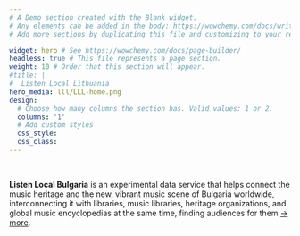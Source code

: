 ```yaml
---
# A Demo section created with the Blank widget.
# Any elements can be added in the body: https://wowchemy.com/docs/writing-markdown-latex/
# Add more sections by duplicating this file and customizing to your requirements.

widget: hero # See https://wowchemy.com/docs/page-builder/
headless: true # This file represents a page section.
weight: 10 # Order that this section will appear.
#title: |
#  Listen Local Lithuania
hero_media: lll/LLL-home.png
design:
  # Choose how many columns the section has. Valid values: 1 or 2.
  columns: '1'
  # Add custom styles
  css_style:
  css_class:
---
```


<br>

**Listen Local Bulgaria**  is an experimental data service that helps connect the music heritage and the new, vibrant music scene of Bulgaria worldwide, interconnecting it with libraries, music libraries, heritage organizations, and global music encyclopedias at the same time, finding audiences for them [→ more](/author/listen-local-bulgaria/).
